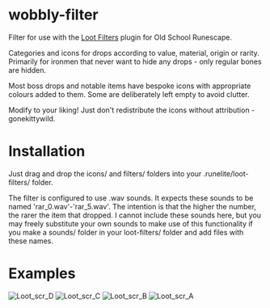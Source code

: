 # wobbly-filter

Filter for use with the [Loot Filters](https://runelite.net/plugin-hub/show/loot-filters) plugin for Old School Runescape.

Categories and icons for drops according to value, material, origin or rarity.
Primarily for ironmen that never want to hide any drops - only regular bones are hidden.

Most boss drops and notable items have bespoke icons with appropriate colours added to them.
Some are deliberately left empty to avoid clutter.

Modify to your liking!
Just don't redistribute the icons without attribution - gonekittywild.


# Installation

Just drag and drop the icons/ and filters/ folders into your .runelite/loot-filters/ folder.

The filter is configured to use .wav sounds. It expects these sounds to be named 'rar_0.wav'-'rar_5.wav'.
The intention is that the higher the number, the rarer the item that dropped.
I cannot include these sounds here, but you may freely substitute your own sounds to make use of this functionality
if you make a sounds/ folder in your loot-filters/ folder and add files with these names.


# Examples
![Loot_scr_D](https://github.com/user-attachments/assets/6a4cf306-68e6-484a-a089-3c0ea63820ad)
![Loot_scr_C](https://github.com/user-attachments/assets/1756fda7-75e8-455c-b4fe-a73aed0e4e01)
![Loot_scr_B](https://github.com/user-attachments/assets/38247eed-4d87-4b3a-bcb7-437ecdec0a47)
![Loot_scr_A](https://github.com/user-attachments/assets/e7d13018-9237-4e9b-82ce-863ada89bfab)
